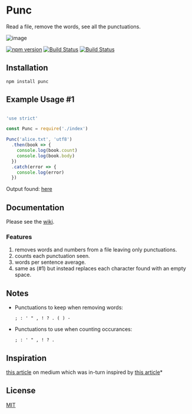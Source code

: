 # Punc
Read a file, remove the words, see all the punctuations.

![image](https://cloud.githubusercontent.com/assets/3915598/13369726/783be3d0-dc9c-11e5-846a-5f1ec6517966.png)

[![npm version](https://badge.fury.io/js/punc@2x.png)](https://badge.fury.io/js/punc)
[![Build Status](https://travis-ci.org/sgnl/punc.svg?branch=master)](https://travis-ci.org/sgnl/punc)
[![Build Status](https://travis-ci.org/sgnl/punc.svg?branch=master)](https://travis-ci.org/sgnl/punc)

## Installation
`npm install punc`

## Example Usage #1

```javascript

'use strict'

const Punc = require('./index')

Punc('alice.txt', 'utf8')
  .then(book => {
    console.log(book.count)
    console.log(book.body)
  })
  .catch(error => {
    console.log(error)
  })

```

Output found: [here][EXAMPLE_OUTPUT]

## Documentation
Please see the [wiki][WIKI].

### Features
  1. removes words and numbers from a file leaving only punctuations.
  1. counts each punctuation seen.
  1. words per sentence average.
  1. same as (#1) but instead replaces each character found with an empty space.

## Notes
  - Punctuations to keep when removing words:

    `; : ' " , ! ? . ( ) -`

  - Punctuations to use when counting occurances:

    `; : ' " , ! ? .`

## Inspiration
[this article][1] on medium which was in-turn inspired by [this article][2]*

## License
[MIT][LICENSE]

<!-- urls -->

[1]: https://medium.com/@neuroecology/punctuation-in-novels-8f316d542ec4#.6e7lvvwp8

[2]: http://www.c82.net/work/?id=347

[WIKI]: https://github.com/sgnl/punc/wiki/Usage

[EXAMPLE_OUTPUT]: https://gist.github.com/sgnl/cce4382fd9302515e838

[LICENSE]: https://github.com/sgnl/punc/blob/master/LICENSE

